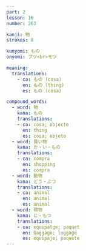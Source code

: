 ```yaml
---
part: 2
lesson: 16
number: 263

kanji: 物
strokes: 8

kunyomi: もの
onyomi: ブツ<br>モツ

meaning:
  translations:
    - ca: もの (cosa)
      en: もの (thing)
      es: もの (cosa)

compound_words:
  - word: 物
    kana: もの
    translations:
    - ca: cosa; objecte
      en: thing
      es: cosa; objeto
  - word: 買い物
    kana: か・い・もの
    translations:
    - ca: compra
      en: shopping
      es: compra
  - word: 動物
    kana: どう・ぶつ
    translations:
    - ca: animal
      en: animal
      es: animal
  - word: 荷物
    kana: に・もつ
    translations:
    - ca: equipatge; paquet
      en: baggage; luggage
      es: equipaje; paquete
---
```

